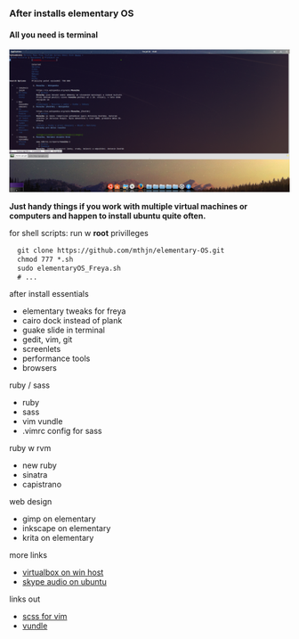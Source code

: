 ### After installs elementary OS  
#### All you need is terminal  
  
![rusalka](https://github.com/mthjn/elementary-OS/blob/master/uboha%20rusalko%20bleda.png)  
  
**Just handy things if you work with multiple virtual machines or computers and happen to install ubuntu quite often.**  

for shell scripts: run w **root**  privilleges


      git clone https://github.com/mthjn/elementary-OS.git
      chmod 777 *.sh
      sudo elementaryOS_Freya.sh
      # ...
  
  
after install essentials 
* elementary tweaks for freya  
* cairo dock instead of plank  
* guake slide in terminal
* gedit, vim, git  
* screenlets  
* performance tools  
* browsers  
   
ruby / sass 
* ruby  
* sass  
* vim vundle  
* .vimrc config for sass  
  
ruby w rvm  
* new ruby  
* sinatra  
* capistrano  
  
web design  
* gimp on elementary   
* inkscape on elementary  
* krita on elementary  
  
more links   
* [virtualbox on win host](https://github.com/mthjn/elementary-OS/blob/master/VirtualBox.md)  
* [skype audio on ubuntu](https://github.com/mthjn/elementary-OS/blob/master/Ubuntu_elementary_SkypeAudio.sh)  
  
links out  
* [scss for vim](https://github.com/cakebaker/scss-syntax.vim)  
* [vundle](https://github.com/gmarik/Vundle.vim)  

